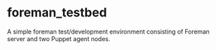 # foreman_testbed

A simple foreman test/development environment consisting of Foreman server and two Puppet agent nodes.
